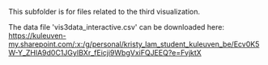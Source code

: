 This subfolder is for files related to the third visualization.

The data file 'vis3data_interactive.csv' can be downloaded here: https://kuleuven-my.sharepoint.com/:x:/g/personal/kristy_lam_student_kuleuven_be/Ecv0K5W-Y_ZHlA9d0C1JGyIBXr_fEicji9WbgVxiFQJEEQ?e=FvjktX
